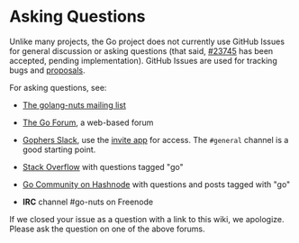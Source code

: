# Asking Questions

Unlike many projects, the Go project does not currently use GitHub Issues for general discussion or asking questions (that said, [#23745](https://github.com/golang/go/issues/23745) has been accepted, pending implementation). GitHub Issues are used for tracking bugs and [proposals](https://golang.org/s/proposal-process).

For asking questions, see:

* [The golang-nuts mailing list](https://groups.google.com/d/forum/golang-nuts)

* [The Go Forum](https://forum.golangbridge.org/), a web-based forum

* [Gophers Slack](https://gophers.slack.com), use the [invite app](https://invite.slack.golangbridge.org/) for access. The `#general` channel is a good starting point.

* [Stack Overflow](https://stackoverflow.com/questions/tagged/go) with questions tagged "go"

* [Go Community on Hashnode](https://hashnode.com/n/go) with questions and posts tagged with "go"

* **IRC** channel #go-nuts on Freenode

If we closed your issue as a question with a link to this wiki, we apologize. Please ask the question on one of the above forums.